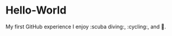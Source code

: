 Hello-World
===========

My first GitHub experience
I enjoy :scuba diving:, :cycling:, and :running:. 
